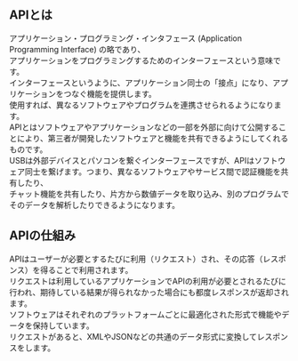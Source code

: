 ## APIとは
アプリケーション・プログラミング・インタフェース (Application Programming Interface) の略であり、  
アプリケーションをプログラミングするためのインターフェースという意味です。  
インターフェースというように、アプリケーション同士の「接点」になり、アプリケーションをつなぐ機能を提供します。  
使用すれば、異なるソフトウェアやプログラムを連携させられるようになります。  
APIとはソフトウェアやアプリケーションなどの一部を外部に向けて公開することにより、第三者が開発したソフトウェアと機能を共有できるようにしてくれるものです。  
USBは外部デバイスとパソコンを繋ぐインターフェースですが、APIはソフトウェア同士を繋げます。つまり、異なるソフトウェアやサービス間で認証機能を共有したり、  
チャット機能を共有したり、片方から数値データを取り込み、別のプログラムでそのデータを解析したりできるようになります。  

## APIの仕組み
APIはユーザーが必要とするたびに利用（リクエスト）され、その応答（レスポンス）を得ることで利用されます。  
リクエストは利用しているアプリケーションでAPIの利用が必要とされるたびに行われ、期待している結果が得られなかった場合にも都度レスポンスが返却されます。  
ソフトウェアはそれぞれのプラットフォームごとに最適化された形式で機能やデータを保持しています。  
リクエストがあると、XMLやJSONなどの共通のデータ形式に変換してレスポンスをします。




